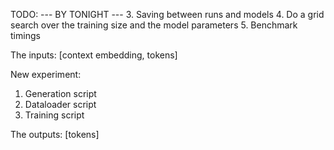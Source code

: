 TODO:
--- BY TONIGHT ---
3. Saving between runs and models
4. Do a grid search over the training size and the model parameters
5. Benchmark timings

The inputs:
[context embedding, tokens]


New experiment:
1. Generation script
2. Dataloader script
3. Training script

The outputs:
[tokens]